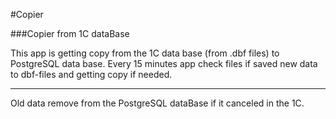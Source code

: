 #Copier

###Copier from 1C dataBase

This app is getting copy from the 1C data base (from .dbf files) to PostgreSQL data base.
Every 15 minutes app check files if saved new data to dbf-files and getting copy if needed.
***
Old data remove from the PostgreSQL dataBase if it canceled in the 1C. 
